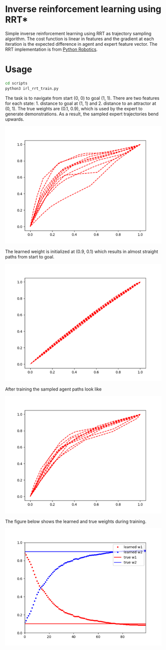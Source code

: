 # Inverse reinforcement learning using RRT*
Simple inverse reinforcement learning using RRT as trajectory sampling algorithm. The cost function is linear in features and the gradient at each iteration is the expected difference in agent and expert feature vector. The RRT implementation is from [Python Robotics](https://github.com/AtsushiSakai/PythonRobotics).

# Usage
```bash
cd scripts
python3 irl_rrt_train.py
```

The task is to navigate from start (0, 0) to goal (1, 1). There are two features for each state: 1. distance to goal at (1, 1) and 2. distance to an attractor at (0, 1). The true weights are (0.1, 0.9), which is used by the expert to generate demonstrations. As a result, the sampled expert trajectories bend upwards. 

![](./imgs/expert_trajs.png)

The learned weight is initialized at (0.9, 0.1) which results in almost straight paths from start to goal. 

![](./imgs/agent_trajs_iter0.png)

After training the sampled agent paths look like

![](./imgs/agent_trajs_iter90.png)

The figure below shows the learned and true weights during training. 

![](./imgs/weights.png)
